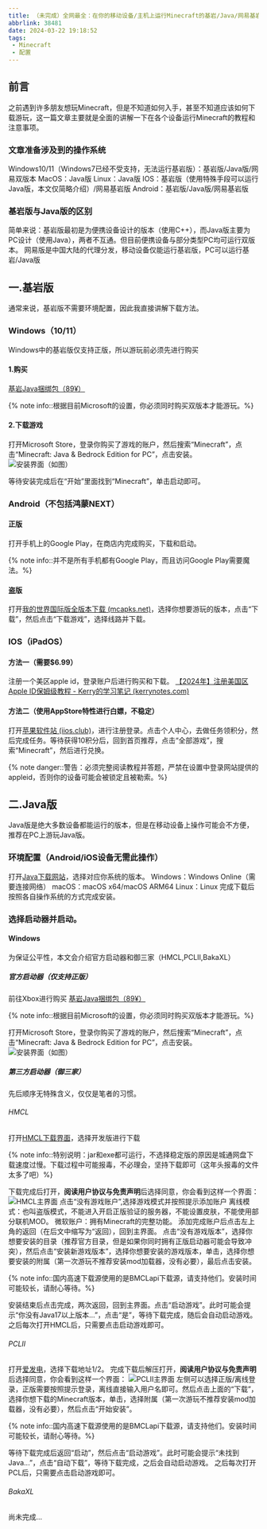 ```yaml
---
title: （未完成）全网最全：在你的移动设备/主机上运行Minecraft的基岩/Java/网易基岩/网易Java版
abbrlink: 38481
date: 2024-03-22 19:18:52
tags:
 - Minecraft
 - 配置
---
```


## 前言

之前遇到许多朋友想玩Minecraft，但是不知道如何入手，甚至不知道应该如何下载游玩，这一篇文章主要就是全面的讲解一下在各个设备运行Minecraft的教程和注意事项。

### 文章准备涉及到的操作系统

Windows10/11（Windows7已经不受支持，无法运行基岩版）：基岩版/Java版/网易双版本
MacOS：Java版
Linux：Java版
IOS：基岩版（使用特殊手段可以运行Java版，本文仅简略介绍）/网易基岩版
Android：基岩版/Java版/网易基岩版

### 基岩版与Java版的区别

简单来说：基岩版最初是为便携设备设计的版本（使用C++），而Java版主要为PC设计（使用Java），两者不互通。但目前便携设备与部分类型PC均可运行双版本。
网易版是中国大陆的代理分发，移动设备仅能运行基岩版，PC可以运行基岩/Java版

## 一.基岩版

通常来说，基岩版不需要环境配置，因此我直接讲解下载方法。

### Windows（10/11）

Windows中的基岩版仅支持正版，所以游玩前必须先进行购买

#### 1.购买

[基岩Java捆绑包（89¥）](https://www.xbox.com/zh-CN/games/store/minecraft-java-bedrock-edition-for-pc/9NXP44L49SHJ/0010)

{% note info::根据目前Microsoft的设置，你必须同时购买双版本才能游玩。%}

#### 2.下载游戏

打开Microsoft Store，登录你购买了游戏的账户，然后搜索“Minecraft”，点击“Minecraft: Java & Bedrock Edition for PC”，点击安装。
![安装界面（如图）](/img/MinecraftPC官方安装.png)

等待安装完成后在“开始”里面找到“Minecraft”，单击启动即可。

### Android（不包括鸿蒙NEXT）

#### 正版

打开手机上的Google Play，在商店内完成购买，下载和启动。

{% note info::并不是所有手机都有Google Play，而且访问Google Play需要魔法。%}

#### 盗版

打开[我的世界国际版全版本下载 (mcapks.net)](https://mcapks.net/)，选择你想要游玩的版本，点击“下载”，然后点击“下载游戏”，选择线路并下载。

### IOS（iPadOS）

#### 方法一（需要$6.99）

注册一个美区apple id，登录账户后进行购买和下载。
[【2024年】注册美国区Apple ID保姆级教程 - Kerry的学习笔记 (kerrynotes.com)](https://kerrynotes.com/register-american-apple-id/)

#### 方法二（使用AppStore特性进行白嫖，不稳定）

打开[苹果软件站 (iios.club)](https://www.iios.club/#/login)，进行注册登录。点击个人中心，去做任务领积分，然后完成任务。等待获得10积分后，回到首页推荐，点击“全部游戏”，搜索“Minecraft”，然后进行兑换。

{% note danger::警告：必须完整阅读教程并答题，严禁在设置中登录网站提供的appleid，否则你的设备可能会被锁定且被勒索。%}



## 二.Java版

Java版是绝大多数设备都能运行的版本，但是在移动设备上操作可能会不方便，推荐在PC上游玩Java版。

### 环境配置（Android/iOS设备无需此操作）

打开[Java下载网站](https://www.java.com/en/download/manual.jsp)，选择对应你系统的版本。
Windows：Windows Online（需要连接网络）
macOS：macOS x64/macOS ARM64
Linux：Linux
完成下载后按照各自操作系统的方式完成安装。

### 选择启动器并启动。

#### Windows

为保证公平性，本文会介绍官方启动器和御三家（HMCL,PCLII,BakaXL）

##### 官方启动器（仅支持正版）

前往Xbox进行购买
[基岩Java捆绑包（89¥）](https://www.xbox.com/zh-CN/games/store/minecraft-java-bedrock-edition-for-pc/9NXP44L49SHJ/0010)

{% note info::根据目前Microsoft的设置，你必须同时购买双版本才能游玩。%}

打开Microsoft Store，登录你购买了游戏的账户，然后搜索“Minecraft”，点击“Minecraft: Java & Bedrock Edition for PC”，点击安装。
![安装界面（如图）](/img/MinecraftPC官方安装.png)

##### 第三方启动器（御三家）

先后顺序无特殊含义，仅仅是笔者的习惯。

###### HMCL

打开[HMCL下载界面](https://hmcl.huangyuhui.net/download/)，选择开发版进行下载

{% note info::特别说明：jar和exe都可运行，不选择稳定版的原因是城通网盘下载速度过慢。下载过程中可能报毒，不必理会，坚持下载即可（这年头报毒的文件太多了吧）%}

下载完成后打开，**阅读用户协议与免责声明**后选择同意，你会看到这样一个界面：
![HMCL主界面](/img/HMCL界面.png)
点击“没有游戏账户”,选择游戏模式并按照提示添加账户
离线模式：也叫盗版模式，不能进入开启正版验证的服务器，不能设置皮肤，不能使用部分联机MOD。
微软账户：拥有Minecraft的完整功能。
添加完成账户后点击左上角的返回（在后文中缩写为“返回），回到主界面。
点击“没有游戏版本”，选择你想要安装的目录（推荐官方目录，但是如果你同时拥有正版启动器可能会导致冲突），然后点击“安装新游戏版本”，选择你想要安装的游戏版本，单击，选择你想要安装的附属（第一次游玩不推荐安装mod加载器，没有必要），最后点击安装。

{% note info::国内高速下载源使用的是BMCLapi下载源，请支持他们。安装时间可能较长，请耐心等待。%}

安装结束后点击完成，两次返回，回到主界面。点击“启动游戏”。此时可能会提示“你没有Java17以上版本...”，点击“是”，等待下载完成，随后会自动启动游戏。
之后每次打开HMCL后，只需要点击启动游戏即可。

###### PCLII

打开[爱发电](https://afdian.net/p/0164034c016c11ebafcb52540025c377)，选择下载地址1/2。
完成下载后解压打开，**阅读用户协议与免责声明**后选择同意，你会看到这样一个界面：
![PCLII主界面](/img/PCL界面.png)
左侧可以选择正版/离线登录，正版需要按照提示登录，离线直接输入用户名即可。然后点击上面的“下载”，选择你想下载的Minecraft版本，单击，选择附属（第一次游玩不推荐安装mod加载器，没有必要），然后点击“开始安装”。

{% note info::国内高速下载源使用的是BMCLapi下载源，请支持他们。安装时间可能较长，请耐心等待。%}

等待下载完成后返回“启动”，然后点击“启动游戏”。此时可能会提示“未找到Java...”，点击“自动下载”，等待下载完成，之后会自动启动游戏。
之后每次打开PCL后，只需要点击启动游戏即可。

###### BakaXL

尚未完成...
